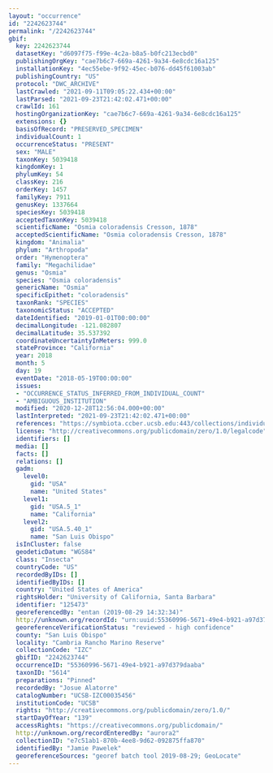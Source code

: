 ```yaml
---
layout: "occurrence"
id: "2242623744"
permalink: "/2242623744"
gbif:
  key: 2242623744
  datasetKey: "d6097f75-f99e-4c2a-b8a5-b0fc213ecbd0"
  publishingOrgKey: "cae7b6c7-669a-4261-9a34-6e8cdc16a125"
  installationKey: "4ec55ebe-9f92-45ec-b076-dd45f61003ab"
  publishingCountry: "US"
  protocol: "DWC_ARCHIVE"
  lastCrawled: "2021-09-11T09:05:22.434+00:00"
  lastParsed: "2021-09-23T21:42:02.471+00:00"
  crawlId: 161
  hostingOrganizationKey: "cae7b6c7-669a-4261-9a34-6e8cdc16a125"
  extensions: {}
  basisOfRecord: "PRESERVED_SPECIMEN"
  individualCount: 1
  occurrenceStatus: "PRESENT"
  sex: "MALE"
  taxonKey: 5039418
  kingdomKey: 1
  phylumKey: 54
  classKey: 216
  orderKey: 1457
  familyKey: 7911
  genusKey: 1337664
  speciesKey: 5039418
  acceptedTaxonKey: 5039418
  scientificName: "Osmia coloradensis Cresson, 1878"
  acceptedScientificName: "Osmia coloradensis Cresson, 1878"
  kingdom: "Animalia"
  phylum: "Arthropoda"
  order: "Hymenoptera"
  family: "Megachilidae"
  genus: "Osmia"
  species: "Osmia coloradensis"
  genericName: "Osmia"
  specificEpithet: "coloradensis"
  taxonRank: "SPECIES"
  taxonomicStatus: "ACCEPTED"
  dateIdentified: "2019-01-01T00:00:00"
  decimalLongitude: -121.082807
  decimalLatitude: 35.537392
  coordinateUncertaintyInMeters: 999.0
  stateProvince: "California"
  year: 2018
  month: 5
  day: 19
  eventDate: "2018-05-19T00:00:00"
  issues:
  - "OCCURRENCE_STATUS_INFERRED_FROM_INDIVIDUAL_COUNT"
  - "AMBIGUOUS_INSTITUTION"
  modified: "2020-12-28T12:56:04.000+00:00"
  lastInterpreted: "2021-09-23T21:42:02.471+00:00"
  references: "https://symbiota.ccber.ucsb.edu:443/collections/individual/index.php?occid=125473"
  license: "http://creativecommons.org/publicdomain/zero/1.0/legalcode"
  identifiers: []
  media: []
  facts: []
  relations: []
  gadm:
    level0:
      gid: "USA"
      name: "United States"
    level1:
      gid: "USA.5_1"
      name: "California"
    level2:
      gid: "USA.5.40_1"
      name: "San Luis Obispo"
  isInCluster: false
  geodeticDatum: "WGS84"
  class: "Insecta"
  countryCode: "US"
  recordedByIDs: []
  identifiedByIDs: []
  country: "United States of America"
  rightsHolder: "University of California, Santa Barbara"
  identifier: "125473"
  georeferencedBy: "entan (2019-08-29 14:32:34)"
  http://unknown.org/recordId: "urn:uuid:55360996-5671-49e4-b921-a97d379daaba"
  georeferenceVerificationStatus: "reviewed - high confidence"
  county: "San Luis Obispo"
  locality: "Cambria Rancho Marino Reserve"
  collectionCode: "IZC"
  gbifID: "2242623744"
  occurrenceID: "55360996-5671-49e4-b921-a97d379daaba"
  taxonID: "5614"
  preparations: "Pinned"
  recordedBy: "Josue Alatorre"
  catalogNumber: "UCSB-IZC00035456"
  institutionCode: "UCSB"
  rights: "http://creativecommons.org/publicdomain/zero/1.0/"
  startDayOfYear: "139"
  accessRights: "https://creativecommons.org/publicdomain/"
  http://unknown.org/recordEnteredBy: "aurora2"
  collectionID: "e7c51ab1-870b-4ee8-9d62-092875ffa870"
  identifiedBy: "Jamie Pawelek"
  georeferenceSources: "georef batch tool 2019-08-29; GeoLocate"
---
```

